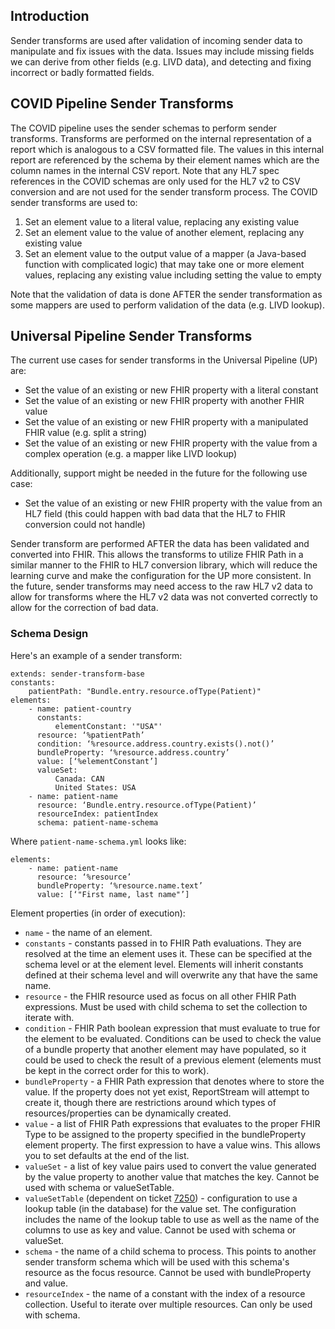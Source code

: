 ## Introduction

Sender transforms are used after validation of incoming sender data to manipulate and fix
issues with the data. Issues may include missing fields we can derive from other fields (e.g.
LIVD data), and detecting and fixing incorrect or badly formatted fields.

## COVID Pipeline Sender Transforms

The COVID pipeline uses the sender schemas to perform sender transforms. Transforms are
performed on the internal representation of a report which is analogous to a CSV formatted file.
The values in this internal report are referenced by the schema by their element names which
are the column names in the internal CSV report. Note that any HL7 spec references in the
COVID schemas are only used for the HL7 v2 to CSV conversion and are not used for the
sender transform process.
The COVID sender transforms are used to:

1. Set an element value to a literal value, replacing any existing value
2. Set an element value to the value of another element, replacing any existing value
3. Set an element value to the output value of a mapper (a Java-based function with
   complicated logic) that may take one or more element values, replacing any existing
   value including setting the value to empty

Note that the validation of data is done AFTER the sender transformation as some mappers are
used to perform validation of the data (e.g. LIVD lookup).

## Universal Pipeline Sender Transforms

The current use cases for sender transforms in the Universal Pipeline (UP) are:

- Set the value of an existing or new FHIR property with a literal constant
- Set the value of an existing or new FHIR property with another FHIR value
- Set the value of an existing or new FHIR property with a manipulated FHIR value (e.g.
  split a string)
- Set the value of an existing or new FHIR property with the value from a complex
  operation (e.g. a mapper like LIVD lookup)

Additionally, support might be needed in the future for the following use case:

- Set the value of an existing or new FHIR property with the value from an HL7 field (this
  could happen with bad data that the HL7 to FHIR conversion could not handle)

Sender transform are performed AFTER the data has been validated and converted
into FHIR. This allows the transforms to utilize FHIR Path in a similar manner
to the FHIR to HL7 conversion library, which will reduce the learning curve and make
the configuration for the UP more consistent. In the future, sender transforms may need access to the raw HL7
v2 data to allow for transforms where the HL7 v2 data was not converted correctly to allow for
the correction of bad data.

### Schema Design

Here's an example of a sender transform:

```
extends: sender-transform-base
constants:
    patientPath: "Bundle.entry.resource.ofType(Patient)"
elements:
    - name: patient-country
      constants:
          elementConstant: '"USA"'
      resource: ‘%patientPath’
      condition: ‘%resource.address.country.exists().not()’
      bundleProperty: ‘%resource.address.country’
      value: [‘%elementConstant’]
      valueSet:
          Canada: CAN
          United States: USA
    - name: patient-name
      resource: ‘Bundle.entry.resource.ofType(Patient)’
      resourceIndex: patientIndex
      schema: patient-name-schema
```

Where `patient-name-schema.yml` looks like:

```
elements:
    - name: patient-name
      resource: ‘%resource’
      bundleProperty: ‘%resource.name.text’
      value: [‘"First name, last name"’]
```

Element properties (in order of execution):

- `name` - the name of an element.
- `constants` - constants passed in to FHIR Path evaluations. They are resolved at the time
  an element uses it. These can be specified at the schema level or at the element level. Elements will inherit
  constants defined at their schema level and will overwrite any that have the same name.
- `resource` - the FHIR resource used as focus on all other FHIR Path expressions. Must
  be used with child schema to set the collection to iterate with.
- `condition` - FHIR Path boolean expression that must evaluate to true for the element to
  be evaluated. Conditions can be used to check the value of a bundle property that
  another element may have populated, so it could be used to check the result of a
  previous element (elements must be kept in the correct order for this to work).
- `bundleProperty` - a FHIR Path expression that denotes where to store the value. If the property does not yet exist,
  ReportStream will attempt to create it, though there are restrictions around which types of resources/properties can
  be dynamically created.
- `value` - a list of FHIR Path expressions that evaluates to the proper FHIR Type to be
  assigned to the property specified in the bundleProperty element property. The first expression to
  have a value wins. This allows you to set defaults at the end of the list.
- `valueSet` - a list of key value pairs used to convert the value generated by the value
  property to another value that matches the key. Cannot be used with schema or
  valueSetTable.
- `valueSetTable` (dependent on ticket [7250](https://github.com/CDCgov/prime-reportstream/issues/7250)) - configuration
  to use a lookup table (in the database) for the value set.
  The configuration includes the name of the lookup table to use as well as the name of
  the columns to use as key and value. Cannot be used with schema or valueSet.
- `schema` - the name of a child schema to process. This points to another sender transform schema which will be used
  with this schema's resource as the focus resource. Cannot be used with bundleProperty and value.
- `resourceIndex` - the name of a constant with the index of a resource collection. Useful to
  iterate over multiple resources. Can only be used with schema.
